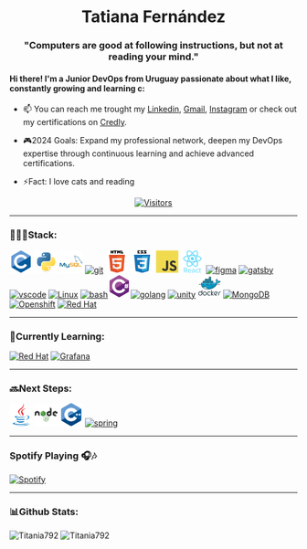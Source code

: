 <!--

**Titania792/Titania792** is a ✨ _special_ ✨ repository because its `README.md` (this file) appears on your GitHub profile.

-->

<h1  align="center">Tatiana Fernández</h1>

<h3  align="center">"Computers are good at following instructions, but not at reading your mind."</h3>

#### Hi there! I'm a Junior DevOps from Uruguay passionate about what I like, constantly growing and learning c:

- 📫 You can reach me trought my [Linkedin](https://www.linkedin.com/in/tatiana-fern%C3%A1ndez-846b6a230/), [Gmail](mailto:tatifernandez34@gmail.com), [Instagram](https://www.instagram.com/tati_792/) or check out my certifications on [Credly](https://www.credly.com/users/tatiana-fernandez.34962b99).

- 🎮2024 Goals: Expand my professional network, deepen my DevOps expertise through continuous learning and achieve advanced certifications.

- ⚡Fact: I love cats and reading

<div  align="center">

[![Visitors](https://api.visitorbadge.io/api/visitors?path=https%3A%2F%2Fgithub.com%2FTitania792&label=VISITORS&labelColor=%23697689&countColor=%232ccce4)](https://visitorbadge.io/status?path=https%3A%2F%2Fgithub.com%2FTitania792)

<div  />

<div  align="left">

---  
### 👩🏻‍💻Stack:


<a  href="https://www.cprogramming.com/"  target="_blank"  rel="noreferrer"><img  src="https://raw.githubusercontent.com/devicons/devicon/master/icons/c/c-original.svg"  alt="c"  width="40"  height="40"/></a>   <a  href="https://www.python.org"  target="_blank"  rel="noreferrer"><img  src="https://raw.githubusercontent.com/devicons/devicon/master/icons/python/python-original.svg"  alt="python"  width="40"  height="40"/></a>  <a  href="https://www.mysql.com/"  target="_blank"  rel="noreferrer"><img  src="https://raw.githubusercontent.com/devicons/devicon/master/icons/mysql/mysql-original-wordmark.svg"  alt="mysql"  width="40"  height="40"/></a>  <a  href="https://git-scm.com/"  target="_blank"  rel="noreferrer"><img  src="https://www.vectorlogo.zone/logos/git-scm/git-scm-icon.svg"  alt="git"  width="40"  height="40"/></a>  <a  href="https://www.w3.org/html/"  target="_blank"  rel="noreferrer"><img  src="https://raw.githubusercontent.com/devicons/devicon/master/icons/html5/html5-original-wordmark.svg"  alt="html5"  width="40"  height="40"/></a>  <a  href="https://www.w3schools.com/css/"  target="_blank"  rel="noreferrer"><img  src="https://raw.githubusercontent.com/devicons/devicon/master/icons/css3/css3-original-wordmark.svg"  alt="css3"  width="40"  height="40"/></a>  <a  href="https://developer.mozilla.org/en-US/docs/Web/JavaScript"  target="_blank"  rel="noreferrer"><img  src="https://raw.githubusercontent.com/devicons/devicon/master/icons/javascript/javascript-original.svg"  alt="javascript"  width="40"  height="40"/></a>  <a  href="https://reactjs.org/"  target="_blank"  rel="noreferrer"><img  src="https://raw.githubusercontent.com/devicons/devicon/master/icons/react/react-original-wordmark.svg"  alt="react"  width="40"  height="40"/></a>  <a  href="https://www.figma.com/"  target="_blank"  rel="noreferrer"><img  src="https://www.vectorlogo.zone/logos/figma/figma-icon.svg"  alt="figma"  width="40"  height="40"/></a>  <a  href="https://www.gatsbyjs.com/docs/"  target="_blank"  rel="noreferrer"><img  src="https://www.gatsbyjs.com/Gatsby-Monogram.svg"  alt="gatsby"  width="40"  height="40"/></a>  <a  href="https://code.visualstudio.com/docs"  target="_blank"  rel="noreferrer"><img  src="https://code.visualstudio.com/assets/images/code-stable.png"  alt="vscode"  width="40"  height="40"/></a>  <a  href="https://docs.kernel.org/"  target="_blank"  rel="noreferrer"><img  src="https://www.vectorlogo.zone/logos/linux/linux-icon.svg"  alt="Linux"  width="40"  height="40"/></a> <a  href="https://www.gnu.org/software/bash/manual/bashref.html"  target="_blank"  rel="noreferrer"><img  src="https://bashlogo.com/img/symbol/png/full_colored_dark.png"  alt="bash"  width="40"  height="40"/></a><a  href="https://learn.microsoft.com/en-us/dotnet/csharp/"  target="_blank"  rel="noreferrer"><img  src="https://raw.githubusercontent.com/devicons/devicon/master/icons/csharp/csharp-original.svg"  alt="csharp"  width="40"  height="40"/></a><a  href="https://go.dev/"  target="_blank"  rel="noreferrer"><img  src="https://go.dev/blog/go-brand/Go-Logo/SVG/Go-Logo_LightBlue.svg"  alt="golang"  width="40"  height="40"/></a> <a  href="https://unity.com/"  target="_blank"  rel="noreferrer"><img  src="https://www.vectorlogo.zone/logos/unity3d/unity3d-icon.svg"  alt="unity"  width="40"  height="40"/></a> <a  href="https://www.docker.com/"  target="_blank"  rel="noreferrer"><img  src="https://raw.githubusercontent.com/devicons/devicon/master/icons/docker/docker-original-wordmark.svg"  alt="docker"  width="40"  height="40"/></a> <a  href="https://www.mongodb.com/"  target="_blank"  rel="noreferrer"><img  src="https://www.vectorlogo.zone/logos/mongodb/mongodb-icon.svg"  alt="MongoDB"  width="40"  height="40"/></a> <a  href="https://docs.openshift.com/container-platform/4.8/cli_reference/openshift_cli/getting-started-cli.html"  target="_blank"  rel="noreferrer"><img  src="https://www.vectorlogo.zone/logos/openshift/openshift-icon.svg"  alt="Openshift"  width="40"  height="40"/></a> <a  href="https://www.redhat.com/es/services/training/ex288-red-hat-certified-openshift-application-developer-exam"  target="_blank"  rel="noreferrer"><img  src="https://upload.wikimedia.org/wikipedia/commons/d/d8/Red_Hat_logo.svg"  alt="Red Hat"  width="40"  height="40"/></a>


---
### 🌱Currently Learning:

  <a  href="https://www.redhat.com/es/services/training/ex200-red-hat-certified-system-administrator-rhcsa-exam"  target="_blank"  rel="noreferrer"><img  src="https://upload.wikimedia.org/wikipedia/commons/d/d8/Red_Hat_logo.svg"  alt="Red Hat"  width="40"  height="40"/></a> <a  href="https://grafana.com/"  target="_blank"  rel="noreferrer"><img  src="https://upload.wikimedia.org/wikipedia/commons/a/a1/Grafana_logo.svg"  alt="Grafana"  width="40"  height="40"/></a>

---
### 🔜Next Steps:

<a  href="https://www.java.com"  target="_blank"  rel="noreferrer"><img  src="https://raw.githubusercontent.com/devicons/devicon/master/icons/java/java-original.svg"  alt="java"  width="40"  height="40"/></a>  <a  href="https://nodejs.org"  target="_blank"  rel="noreferrer"><img  src="https://raw.githubusercontent.com/devicons/devicon/master/icons/nodejs/nodejs-original-wordmark.svg"  alt="nodejs"  width="40"  height="40"/></a>  <a  href="https://www.w3schools.com/cpp/"  target="_blank"  rel="noreferrer"><img  src="https://raw.githubusercontent.com/devicons/devicon/master/icons/cplusplus/cplusplus-original.svg"  alt="cplusplus"  width="40"  height="40"/></a>  <a  href="https://spring.io/"  target="_blank"  rel="noreferrer"><img  src="https://www.vectorlogo.zone/logos/springio/springio-icon.svg"  alt="spring"  width="40"  height="40"/></a>


---
### Spotify Playing 🎧🎶
[![Spotify](https://spotify-now-playing-titania792.vercel.app/api/spotify)](https://open.spotify.com/user/kazuna79)

<div  />

---
### 📊Github Stats:
<img  src="https://github-readme-stats-titania792.vercel.app//api?username=Titania792&show_icons=true&count_private=true&theme=cobalt&hide_border=true&hide=issues,contribs"  alt="Titania792" /> <img  src="https://github-readme-stats-titania792.vercel.app/api/top-langs/?username=Titania792&layout=compact&langs_count=10&hide=Shaderlab,HLSL&hide_border=true&theme=cobalt"  alt="Titania792" />
